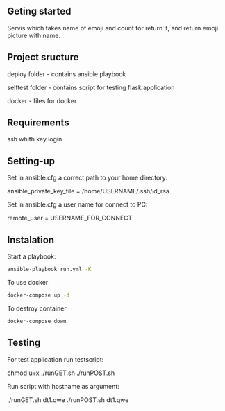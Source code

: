 ## Geting started
Servis which takes name of emoji and count for return it,
and return emoji picture with name.

## Project sructure
deploy folder - contains ansible playbook

selftest folder - contains script for testing flask application

docker - files for docker

## Requirements
ssh whith key login

## Setting-up
Set in ansible.cfg a correct path to your home directory: 

ansible_private_key_file = /home/USERNAME/.ssh/id_rsa

Set in ansible.cfg a user name for connect to PC:

remote_user = USERNAME_FOR_CONNECT 

## Instalation
Start a playbook:
```sh
ansible-playbook run.yml -K
```
To use docker
```sh
docker-compose up -d
```
To destroy container
```sh
docker-compose down
```

## Testing
For test application run testscript:

chmod u+x ./runGET.sh ./runPOST.sh

Run script with hostname as argument:

./runGET.sh dt1.qwe
./runPOST.sh dt1.qwe
